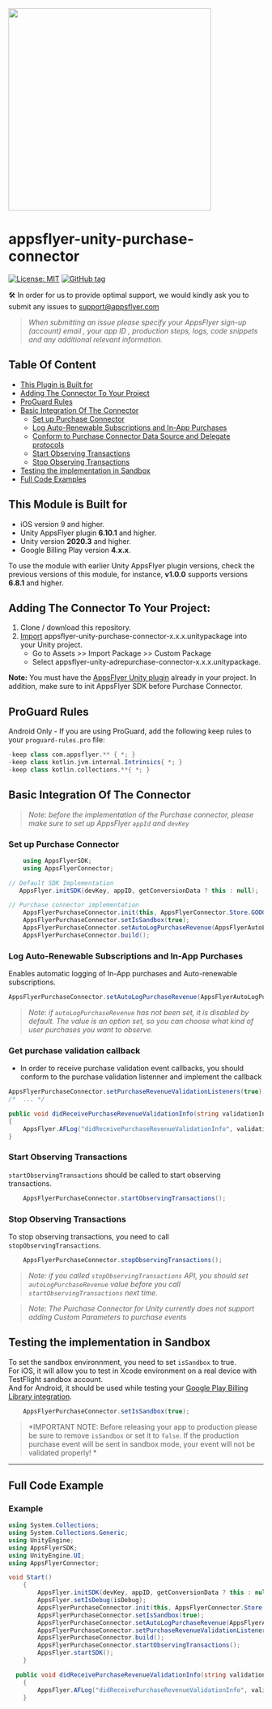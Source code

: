 <img src="https://massets.appsflyer.com/wp-content/uploads/2018/06/20092440/static-ziv_1TP.png"  width="400" >

# appsflyer-unity-purchase-connector

[![License: MIT](https://img.shields.io/badge/License-MIT-blue.svg)](https://opensource.org/licenses/MIT)
[![GitHub tag](https://img.shields.io/github/v/release/AppsFlyerSDK/appsflyer-apple-purchase-connector)](https://img.shields.io/github/v/release/AppsFlyerSDK/appsflyer-unity-plugin)


🛠 In order for us to provide optimal support, we would kindly ask you to submit any issues to support@appsflyer.com

> *When submitting an issue please specify your AppsFlyer sign-up (account) email , your app ID , production steps, logs, code snippets and any additional relevant information.*


## Table Of Content
  * [This Plugin is Built for](#plugin-build-for)
  * [Adding The Connector To Your Project](#install-connector)
  * [ProGuard Rules](#proguard-rules)
  * [Basic Integration Of The Connector](#basic-integration)
    + [Set up Purchase Connector](#create-instance)
    + [Log Auto-Renewable Subscriptions and In-App Purchases](#log-subscriptions)
    + [Conform to Purchase Connector Data Source and Delegate protocols](#conforming)
    + [Start Observing Transactions](#start)
    + [Stop Observing Transactions](#stop)
  * [Testing the implementation in Sandbox](#testing)
  * [Full Code Examples](#example)


## <a id="plugin-build-for"> This Module is Built for
- iOS version 9 and higher.
- Unity AppsFlyer plugin **6.10.1** and higher.
- Unity version **2020.3** and higher.
- Google Billing Play version **4.x.x**.

To use the module with earlier Unity AppsFlyer plugin versions, check the previous versions of this module, for instance, **v1.0.0** supports versions **6.8.1** and higher.

## <a id="install-connector">  Adding The Connector To Your Project:

1. Clone / download this repository.
2. [Import](https://docs.unity3d.com/Manual/AssetPackages.html) appsflyer-unity-purchase-connector-x.x.x.unitypackage  into your Unity project.
    * Go to Assets >> Import Package >> Custom Package
    * Select appsflyer-unity-adrepurchase-connector-x.x.x.unitypackage.

**Note:** You must have the [AppsFlyer Unity plugin](https://github.com/AppsFlyerSDK/appsflyer-unity-plugin) already in your project. In addition, make sure to init AppsFlyer SDK before Purchase Connector.

## <a id="proguard-rules"> ProGuard Rules
Android Only - If you are using ProGuard, add the following keep rules to your `proguard-rules.pro` file:

```groovy
-keep class com.appsflyer.** { *; }
-keep class kotlin.jvm.internal.Intrinsics{ *; }
-keep class kotlin.collections.**{ *; }
```

## <a id="basic-integration"> Basic Integration Of The Connector
> *Note: before the implementation of the Purchase connector, please make sure to set up AppsFlyer `appId` and `devKey`*

### <a id="create-instance"> Set up Purchase Connector
 
```c#
    using AppsFlyerSDK;
    using AppsFlyerConnector;

// Default SDK Implementation
   AppsFlyer.initSDK(devKey, appID, getConversionData ? this : null);

// Purchase connector implementation 
    AppsFlyerPurchaseConnector.init(this, AppsFlyerConnector.Store.GOOGLE);
    AppsFlyerPurchaseConnector.setIsSandbox(true);
    AppsFlyerPurchaseConnector.setAutoLogPurchaseRevenue(AppsFlyerAutoLogPurchaseRevenueOptions.AppsFlyerAutoLogPurchaseRevenueOptionsAutoRenewableSubscriptions, AppsFlyerAutoLogPurchaseRevenueOptions.AppsFlyerAutoLogPurchaseRevenueOptionsInAppPurchases);
    AppsFlyerPurchaseConnector.build();

```


### <a id="log-subscriptions"> Log Auto-Renewable Subscriptions and In-App Purchases

Enables automatic logging of In-App purchases and Auto-renewable subscriptions.
 
```c#
AppsFlyerPurchaseConnector.setAutoLogPurchaseRevenue(AppsFlyerAutoLogPurchaseRevenueOptions.AppsFlyerAutoLogPurchaseRevenueOptionsAutoRenewableSubscriptions, AppsFlyerAutoLogPurchaseRevenueOptions.AppsFlyerAutoLogPurchaseRevenueOptionsInAppPurchases);
```

> *Note: if `autoLogPurchaseRevenue` has not been set, it is disabled by default. The value is an option set, so you can choose what kind of user purchases you want to observe.*

### <a id="conforming"> Get purchase validation callback

* In order to receive purchase validation event callbacks, you should conform to the purchase validation listenner and implement the callback 

 
```c#
AppsFlyerPurchaseConnector.setPurchaseRevenueValidationListeners(true);
/*  ... */

public void didReceivePurchaseRevenueValidationInfo(string validationInfo)
{
    AppsFlyer.AFLog("didReceivePurchaseRevenueValidationInfo", validationInfo);
}

```


### <a id="start"> Start Observing Transactions

`startObservingTransactions` should be called to start observing transactions.

```c#
    AppsFlyerPurchaseConnector.startObservingTransactions();
```


### <a id="stop"> Stop Observing Transactions

To stop observing transactions, you need to call `stopObservingTransactions`.
 
```c#
    AppsFlyerPurchaseConnector.stopObservingTransactions();
```

> *Note: if you called `stopObservingTransactions` API, you should set `autoLogPurchaseRevenue` value before you call `startObservingTransactions` next time.* 

> *Note: The Purchase Connector for Unity currently does not support adding Custom Parameters to purchase events*

## <a id="testing"> Testing the implementation in Sandbox
To set the sandbox environnment, you need to set `isSandbox` to true. </br>
For iOS, it will allow you to test in Xcode environment on a real device with TestFlight sandbox account. </br>
And for Android, it should be used while testing your [Google Play Billing Library integration](https://developer.android.com/google/play/billing/test). 

```c#
    AppsFlyerPurchaseConnector.setIsSandbox(true);
```


> *IMPORTANT NOTE: Before releasing your app to production please be sure to remove `isSandbox` or set it to `false`. If the production purchase event will be sent in sandbox mode, your event will not be validated properly! *

***

## <a id="example"> Full Code Example

### Example
```c#
using System.Collections;
using System.Collections.Generic;
using UnityEngine;
using AppsFlyerSDK;
using UnityEngine.UI;
using AppsFlyerConnector;

void Start()
    { 
        AppsFlyer.initSDK(devKey, appID, getConversionData ? this : null);
        AppsFlyer.setIsDebug(isDebug);
        AppsFlyerPurchaseConnector.init(this, AppsFlyerConnector.Store.GOOGLE);
        AppsFlyerPurchaseConnector.setIsSandbox(true);
        AppsFlyerPurchaseConnector.setAutoLogPurchaseRevenue(AppsFlyerAutoLogPurchaseRevenueOptions.AppsFlyerAutoLogPurchaseRevenueOptionsAutoRenewableSubscriptions, AppsFlyerAutoLogPurchaseRevenueOptions.AppsFlyerAutoLogPurchaseRevenueOptionsInAppPurchases);
        AppsFlyerPurchaseConnector.setPurchaseRevenueValidationListeners(true);
        AppsFlyerPurchaseConnector.build();
        AppsFlyerPurchaseConnector.startObservingTransactions();
        AppsFlyer.startSDK();
    }

  public void didReceivePurchaseRevenueValidationInfo(string validationInfo)
    {
        AppsFlyer.AFLog("didReceivePurchaseRevenueValidationInfo", validationInfo);
    }

```
